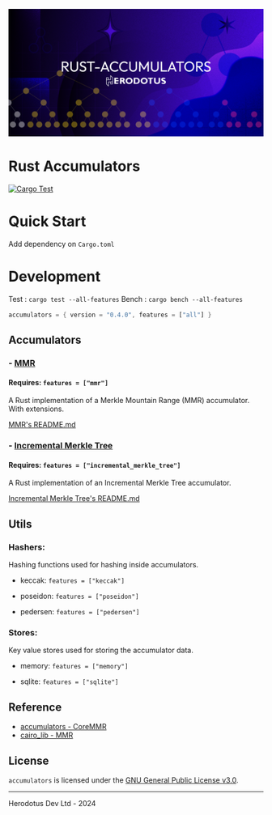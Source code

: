 ![](/banner.png)

# Rust Accumulators

[![Cargo Test](https://github.com/HerodotusDev/rust-mmr/actions/workflows/ci.yml/badge.svg)](https://github.com/HerodotusDev/rust-mmr/actions/workflows/ci.yml)

# Quick Start

Add dependency on `Cargo.toml`

# Development

Test : `cargo test --all-features`
Bench : `cargo bench --all-features`

```rust
accumulators = { version = "0.4.0", features = ["all"] }
```

## Accumulators

### - [MMR](./src/mmr/README.md)

#### Requires: `features = ["mmr"]`

A Rust implementation of a Merkle Mountain Range (MMR) accumulator. With extensions.

[MMR's README.md](./src/mmr/README.md)

### - [Incremental Merkle Tree](./src/merkle_tree/README.md)

#### Requires: `features = ["incremental_merkle_tree"]`

A Rust implementation of an Incremental Merkle Tree accumulator.

[Incremental Merkle Tree's README.md](./src/merkle_tree/README.md)

## Utils

### Hashers:

Hashing functions used for hashing inside accumulators.

- keccak: `features = ["keccak"]`

- poseidon: `features = ["poseidon"]`

- pedersen: `features = ["pedersen"]`

### Stores:

Key value stores used for storing the accumulator data.

- memory: `features = ["memory"]`

- sqlite: `features = ["sqlite"]`

## Reference

- [accumulators - CoreMMR](https://github.com/HerodotusDev/accumulators)
- [cairo_lib - MMR](https://github.com/HerodotusDev/cairo-lib/tree/main/src/data_structures)

## License

`accumulators` is licensed under the [GNU General Public License v3.0](./LICENSE).

---

Herodotus Dev Ltd - 2024
